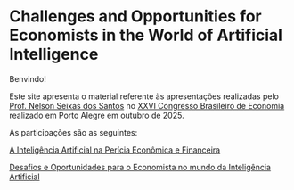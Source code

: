 # Challenges and Opportunities for Economists in the World of Artificial Intelligence

Benvindo!

Este site apresenta o material referente às apresentações realizadas pelo <a href="https://professor.ufrgs.br/nelsonseixas/" target="_blank">Prof. Nelson Seixas dos Santos</a> no <a href="https://cbe.cofecon.org/#evento" target="_blank"> XXVI Congresso Brasileiro de Economia</a> realizado em Porto Alegre em outubro de 2025.

As participações são as seguintes:

[A Inteligência Artificial na Perícia Econômica e Financeira](pericia/ai-economic-court-expertise.md)

[Desafios e Oportunidades para o Economista no mundo da Inteligência Artificial](desafios/challenges-opportunities-economists-ai.md)


